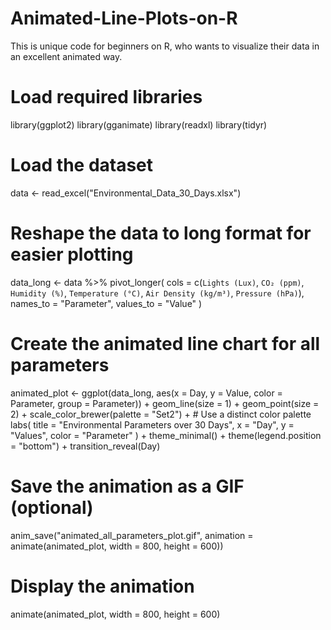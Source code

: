 # Animated-Line-Plots-on-R
This is unique code for beginners on R, who wants to visualize their data in an excellent animated way.

# Load required libraries
library(ggplot2)
library(gganimate)
library(readxl)
library(tidyr)

# Load the dataset
data <- read_excel("Environmental_Data_30_Days.xlsx")

# Reshape the data to long format for easier plotting
data_long <- data %>%
  pivot_longer(
    cols = c(`Lights (Lux)`, `CO₂ (ppm)`, `Humidity (%)`, `Temperature (°C)`, `Air Density (kg/m³)`, `Pressure (hPa)`),
    names_to = "Parameter",
    values_to = "Value"
  )

# Create the animated line chart for all parameters
animated_plot <- ggplot(data_long, aes(x = Day, y = Value, color = Parameter, group = Parameter)) +
  geom_line(size = 1) +
  geom_point(size = 2) +
  scale_color_brewer(palette = "Set2") + # Use a distinct color palette
  labs(
    title = "Environmental Parameters over 30 Days",
    x = "Day",
    y = "Values",
    color = "Parameter"
  ) +
  theme_minimal() +
  theme(legend.position = "bottom") +
  transition_reveal(Day)

# Save the animation as a GIF (optional)
anim_save("animated_all_parameters_plot.gif", animation = animate(animated_plot, width = 800, height = 600))

# Display the animation
animate(animated_plot, width = 800, height = 600)
